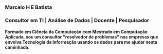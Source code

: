 ### Marcelo H E Batista

### Consultor em TI | Análise de Dados | Docente | Pesquisador

#### Formado em Ciência da Computação com Mestrado em Computação Aplicada, sou um consultor "resolvedor de problemas" nas empresas que envolva Tecnologia da Informação usando os dados para me ajudar nesta caminhada.



<!--
**marcelohebatista/marcelohebatista** is a ✨ _special_ ✨ repository because its `README.md` (this file) appears on your GitHub profile.

Here are some ideas to get you started:

- 🔭 I’m currently working on ...
- 🌱 I’m currently learning ...
- 👯 I’m looking to collaborate on ...
- 🤔 I’m looking for help with ...
- 💬 Ask me about ...
- 📫 How to reach me: ...
- 😄 Pronouns: ...
- ⚡ Fun fact: ...
-->
